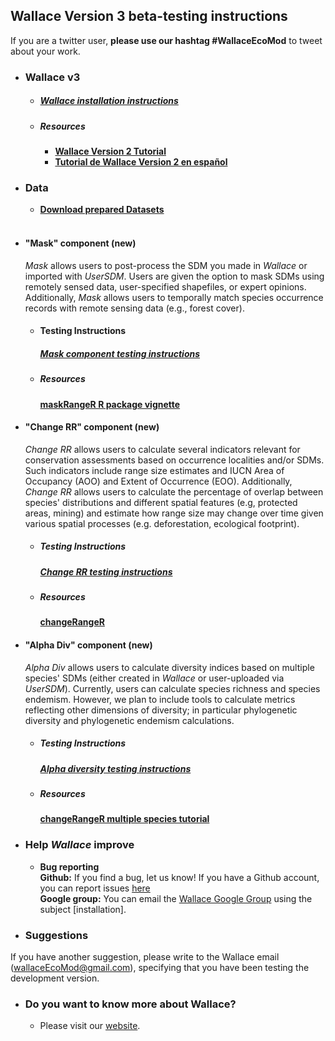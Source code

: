 ## Wallace Version 3 beta-testing instructions

If you are a twitter user, **please use our hashtag #WallaceEcoMod** to tweet about your work.


* ### **Wallace v3**
  + ##### [Wallace installation instructions](installation_instructions.md)
  + ##### Resources
    + [**Wallace Version 2 Tutorial**](https://wallaceecomod.github.io/wallace/articles/tutorial-v2.html)
    + [**Tutorial de Wallace Version 2 en español**](https://wallaceecomod.github.io/wallace/articles/tutorial-v2.html)

* ### Data
  + [**Download prepared Datasets**](Data.md)<br><br>


* #### **"Mask" component (new)**
  *Mask* allows users to post-process the SDM you made in *Wallace* or imported with *UserSDM*.  Users are given the option to mask SDMs using remotely sensed data, user-specified shapefiles, or expert opinions. Additionally, *Mask* allows users to temporally match species occurrence records with remote sensing data (e.g., forest cover).
  
  + #### Testing Instructions
    ##### [Mask component testing instructions](mrw.md)
  + ##### Resources
    [**maskRangeR R package vignette**](https://cmerow.github.io/maskRangeR/maskRangeR_Tutorial.html)


* #### **"Change RR" component (new)**
  *Change RR* allows users to calculate several indicators relevant for conservation assessments based on occurrence localities and/or SDMs. Such indicators include range size estimates and IUCN Area of Occupancy (AOO) and Extent of Occurrence (EOO). Additionally, *Change RR* allows users to calculate the percentage of overlap between species' distributions and different spatial features (e.g, protected areas, mining) and estimate how range size may change over time given various spatial processes (e.g. deforestation, ecological footprint).
  
  + ##### Testing Instructions
    ##### [Change RR testing instructions](crt.md)
  + ##### Resources
    [**changeRangeR**](https://cran.r-project.org/web/packages/changeRangeR/vignettes/singleSpeciesMetrics.pdf)


* #### **"Alpha Div" component (new)**
  *Alpha Div* allows users to calculate diversity indices based on multiple species' SDMs (either created in *Wallace* or user-uploaded via *UserSDM*). Currently, users can calculate species richness and species endemism. However, we plan to include tools to calculate metrics reflecting other dimensions of diversity; in particular phylogenetic diversity and phylogenetic endemism calculations.
  
  + ##### Testing Instructions
    ##### [Alpha diversity testing instructions](crr.md)
  + ##### Resources
    [**changeRangeR multiple species tutorial**](https://cran.r-project.org/web/packages/changeRangeR/vignettes/BiodivMetrics.pdf)<br>
    


* ### **Help *Wallace* improve**
  + **Bug reporting**<br>
  **Github:** If you find a bug, let us know! If you have a Github account, you can report issues [here](https://github.com/wallaceEcoMod/wallace/issues) <br>
  **Google group:** You can email the [Wallace Google Group](https://groups.google.com/g/wallaceEcoMod) using the subject [installation]. <br>
  
* ### **Suggestions**
If you have another suggestion, please write to the Wallace email (wallaceEcoMod@gmail.com), specifying that you have been testing the development version.<br>

* ### Do you want to know more about Wallace?
  + Please visit our [website](https://wallaceecomod.github.io/).


